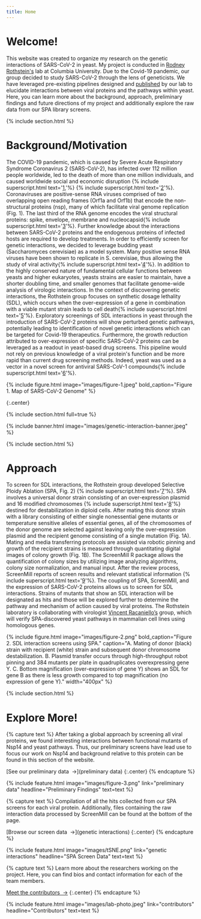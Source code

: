 ```yaml
---
title: Home
---
```

# Welcome!
This website was created to organize my research on the genetic interactions of SARS-CoV-2 in yeast. My project is conducted in [Rodney Rothstein's](https://systemsbiology.columbia.edu/faculty/rodney-rothstein) lab at Columbia University. Due to the Covid-19 pandemic, our group decided to study SARS-CoV-2 through the lens of geneticists. We have leveraged pre-existing pipelines designed and [published](https://doi.org/10.1101/gr.109033.110) by our lab to elucidate interactions between viral proteins and the pathways within yeast. Here, you can learn more about the background, approach, preliminary findings and future directions of my project and additionally explore the raw data from our SPA library screens.

{% include section.html %}
# Background/Motivation
The COVID-19 pandemic, which is caused by Severe Acute Respiratory Syndrome Coronavirus 2 (SARS-CoV-2), has infected over 112 million people worldwide, led to the death of more than one million individuals, and caused worldwide social and economic disruption {% include superscript.html text='[1](https://www.worldometers.info/coronavirus/),'%} {% include superscript.html text='[2](https://doi.org/10.1016/j.ijsu.2020.04.018)'%}. Coronaviruses are positive-sense RNA viruses comprised of two overlapping open reading frames (Orf1a and Orf1b) that encode the non-structural proteins (nsp), many of which facilitate viral genome replication (Fig. 1). The last third of the RNA genome encodes the viral structural proteins: spike, envelope, membrane and nucleocapsid{% include superscript.html text='[3](https://www.worldcat.org/title/fields-virology/oclc/825740706)'%}. Further knowledge about the interactions between SARS-CoV-2 proteins and the endogenous proteins of infected hosts are required to develop treatments.
In order to efficiently screen for genetic interactions, we decided to leverage budding yeast (Saccharomyces cerevisiae) as a model system. Many positive sense RNA viruses have been shown to replicate in S. cerevisiae, thus allowing the study of viral activity{% include superscript.html text='[4](https://doi.org/10.15698/mic2017.10.592)'%}. In addition to the highly conserved nature of fundamental cellular functions between yeasts and higher eukaryotes, yeasts strains are easier to maintain, have a shorter doubling time, and smaller genomes that facilitate genome-wide analysis of virologic interactions.
In the context of discovering genetic interactions, the Rothstein group focuses on synthetic dosage lethality (SDL), which occurs when the over-expression of a gene in combination with a viable mutant strain leads to cell death{% include superscript.html text='[5](https://doi.org/10.1534/genetics.116.190231)'%}. Exploratory screenings of SDL interactions in yeast through the introduction of SARS-CoV-2 proteins will show perturbed genetic pathways, potentially leading to identification of novel genetic interactions which can be targeted for Covid-19 therapeutics. Furthermore, the growth reduction attributed to over-expression of specific SARS-CoV-2 proteins can be leveraged as a readout in yeast-based drug screens.  This pipeline would not rely on previous knowledge of a viral protein's function and be more rapid than current drug screening methods. Indeed, yeast was used as a vector in a novel screen for antiviral SARS-CoV-1 compounds{% include superscript.html text='[6](https://doi.org/10.1371/journal.pone.0028479)'%}.

{%
  include figure.html
  image="images/figure-1.jpeg"
  bold_caption="Figure 1. Map of SARS-CoV-2 Genome"
%}

{:.center}

{% include section.html full=true %}

{% include banner.html image="images/genetic-interaction-banner.jpeg" %}

{% include section.html %}

# Approach
To screen for SDL interactions, the Rothstein group developed Selective Ploidy Ablation (SPA, Fig. 2) {% include superscript.html text='[7](https://doi.org/10.1101/gr.109033.110)'%}. SPA involves a universal donor strain consisting of an over-expression plasmid and 16 modified chromosomes {% include superscript.html text='[8](https://doi.org/10.1534/genetics.108.087999)'%} destined for destabilization in diploid cells. After mating this donor strain with a library consisting of either single nonessential gene mutants or temperature sensitive alleles of essential genes, all of the chromosomes of the donor genome are selected against leaving only the over-expression plasmid and the recipient genome consisting of a single mutation (Fig. 1A). Mating and media transferring protocols are assisted via robotic pinning and growth of the recipient strains is measured through quantitating digital images of colony growth (Fig. 1B). The ScreenMill R package allows the quantification of colony sizes by utilizing image analyzing algorithms, colony size normalization, and manual input. After the review process, ScreenMill reports of screen results and relevant statistical information {% include superscript.html text='[9](https://doi.org/10.1186/1471-2105-11-353)'%}. The coupling of SPA, ScreenMill, and the expression of SARS-CoV-2 proteins allows us to screen for SDL interactions. Strains of mutants that show an SDL interaction will be designated as hits and those will be explored further to determine the pathway and mechanism of action caused by viral proteins. The Rothstein laboratory is collaborating with virologist [Vincent Racaniello’s](https://microbiology.columbia.edu/faculty-vincent-racaniello) group, which will verify SPA-discovered yeast pathways in mammalian cell lines using homologous genes.  

{%
  include figure.html
  image="images/figure-2.png"
  bold_caption="Figure 2. SDL interaction screens using SPA."
  caption="A. Mating of donor (black) strain with recipient (white) strain and subsequent donor chromosome destabilization. B. Plasmid transfer occurs through high-throughput robot pinning and 384 mutants per plate in quadruplicates overexpressing gene Y. C. Bottom magnification (over-expression of gene Y) shows an SDL for gene B as there is less growth compared to top magnification (no expression of gene Y)."
  width="400px"
%}

{% include section.html %}
# Explore More!

{% capture text %}
After taking a global approach by screening all viral proteins, we found interesting interactions between functional mutants of Nsp14 and yeast pathways. Thus, our preliminary screens have lead use to focus our work on Nsp14 and
background relative to this protein can be found in this section of the website.

[See our preliminary data &nbsp;→](preliminary data)
{:.center}
{% endcapture %}

{%
  include feature.html
  image="images/figure-3.png"
  link="preliminary data"
  headline="Preliminary Findings"
  text=text
%}

{% capture text %}
Compilation of all the hits collected from our SPA screens for each viral protein. Additionally, files containing the raw interaction data processed by ScreenMill can be found at the bottom of the page.

[Browse our screen data &nbsp;→](genetic interactions)
{:.center}
{% endcapture %}

{%
  include feature.html
  image="images/tSNE.png"
  link="genetic interactions"
  headline="SPA Screen Data"
  text=text
%}

{% capture text %}
Learn more about the researchers working on the project. Here, you can find bios and contact information for each of the team members.

[Meet the contributors &nbsp;→](contributors)
{:.center}
{% endcapture %}

{%
  include feature.html
  image="images/lab-photo.jpeg"
  link="contributors"
  headline="Contributors"
  text=text
%}
